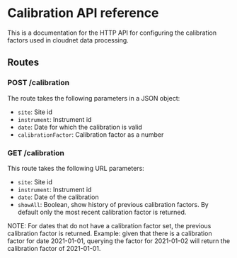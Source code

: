 # Calibration API reference

This is a documentation for the HTTP API for configuring the calibration factors used in cloudnet data processing.

## Routes

### POST /calibration

The route takes the following parameters in a JSON object:

- `site`: Site id
- `instrument`: Instrument id
- `date`: Date for which the calibration is valid
- `calibrationFactor`: Calibration factor as a number


### GET /calibration

This route takes the following URL parameters:


- `site`: Site id
- `instrument`: Instrument id
- `date`: Date of the calibration
- `showAll`: Boolean, show history of previous calibration factors. By default only the most recent calibration factor is returned.

NOTE: For dates that do not have a calibration factor set, the previous calibration factor is returned.
Example: given that there is a calibration factor for date 2021-01-01, querying the factor for 2021-01-02 will return the calibration factor of 2021-01-01.
